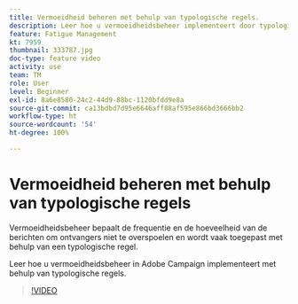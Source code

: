 ```yaml
---
title: Vermoeidheid beheren met behulp van typologische regels.
description: Leer hoe u vermoeidheidsbeheer implementeert door typologische regels toe te passen.
feature: Fatigue Management
kt: 7959
thumbnail: 333787.jpg
doc-type: feature video
activity: use
team: TM
role: User
level: Beginner
exl-id: 8a6e8580-24c2-44d9-88bc-1120bfdd9e8a
source-git-commit: ca13bdbd7d95e6646aff88af595e866bd3666bb2
workflow-type: ht
source-wordcount: '54'
ht-degree: 100%

---
```


# Vermoeidheid beheren met behulp van typologische regels

Vermoeidheidsbeheer bepaalt de frequentie en de hoeveelheid van de berichten om ontvangers niet te overspoelen en wordt vaak toegepast met behulp van een typologische regel.

Leer hoe u vermoeidheidsbeheer in Adobe Campaign implementeert met behulp van typologische regels.

>[!VIDEO](https://video.tv.adobe.com/v/333787?quality=12)
